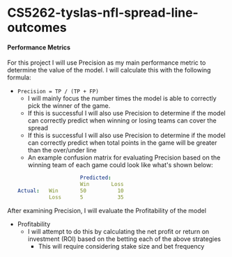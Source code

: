 # CS5262-tyslas-nfl-spread-line-outcomes

#### Performance Metrics
For this project I will use Precision as my main performance metric to determine the value of the model.
I will calculate this with the following formula:

- `Precision = TP / (TP + FP)`
    - I will mainly focus the number times the model is able to correctly pick the winner of the game.
    - If this is successful I will also use Precision to determine if the model can correctly predict when winning or losing teams can cover the spread
    - If this is successful I will also use Precision to determine if the model can correctly predict when total points in the game will be greater than the over/under line 
    - An example confusion matrix for evaluating Precision based on the winning team of each game could look like what's shown below:
    ```yaml
                        Predicted:
                        Win       Loss
    Actual:   Win       50          10
              Loss      5           35

    ```

After examining Precision, I will evaluate the Profitability of the model
- Profitability
  - I will attempt to do this by calculating the net profit or return on investment (ROI) based on the betting each of the above strategies
    - This will require considering stake size and bet frequency

